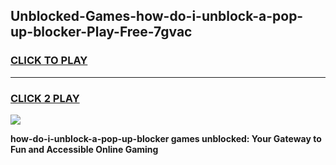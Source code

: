 
## Unblocked-Games-how-do-i-unblock-a-pop-up-blocker-Play-Free-7gvac
<h3>
<a href="https://premium76.site?title=how-do-i-unblock-a-pop-up-blocker&ref=20M">CLICK TO PLAY</a></h3>
<hr>

<h3>
<a href="https://premium76.site?title=how-do-i-unblock-a-pop-up-blocker&ref=20M">CLICK 2 PLAY</a>
  
</h3>

<a href="https://premium76.site?title=how-do-i-unblock-a-pop-up-blocker&ref=19M"><img src="https://clearcache.store/games.png"></a>


**how-do-i-unblock-a-pop-up-blocker games unblocked: Your Gateway to Fun and Accessible Online Gaming**

